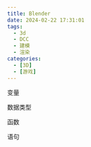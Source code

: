 ```yaml
---
title: Blender
date: 2024-02-22 17:31:01
tags: 
  - 3d
  - DCC
  - 建模
  - 渲染
categories: 
  - [3D]
  - [游戏]
---
```


变量

数据类型

函数

语句